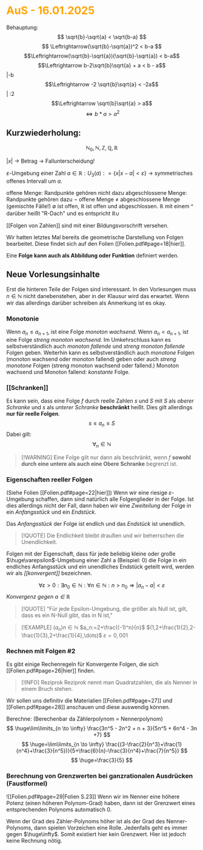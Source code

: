 # <font color = "orange">AuS - 16.01.2025</font>
Behauptung: 
$$
\sqrt{b}-\sqrt{a} < \sqrt{b-a}
$$
$$
\Leftrightarrow(\sqrt{b}-\sqrt{a})^2 < b-a
$$
$$\Leftrightarrow(\sqrt{b}-\sqrt{a})(\sqrt{b}-\sqrt{a}) < b-a$$
$$\Leftrightarrow b-2\sqrt{b}\sqrt{a} + a < b - a$$ |-b
$$\Leftrightarrow -2 \sqrt{b}\sqrt{a} < -2a$$
| :2 
$$\Leftrightarrow \sqrt{b}\sqrt{a} > a$$
$$\Leftrightarrow b*a > a^2$$

## Kurzwiederholung:
$$
\mathbb{N}_0\mathbb{,N, Z, Q, R}
$$

$|x|$    -> Betrag -> Fallunterscheidung!

$\varepsilon$-Umgebung einer Zahl $a\in\mathbb{R}: U_3 (a): = \{x | x-a|<\varepsilon\}$
-> symmetrisches offenes Intervall um $a$.

offene Menge: Randpunkte gehören nicht dazu
abgeschlossene Menge: Randpunkte gehören dazu
$\neg$ offene Menge $\neq$ abgeschlossene Menge
		(gemischte Fälle!)
$\emptyset$ ist offen, $\mathbb{R}$ ist offen und abgeschlossen.
$\mathbb{R}$ mit einem ^ darüber heißt "R-Dach" und es entspricht $\mathbb{R}\cup$

[[Folgen von Zahlen]] sind mit einer Bildungsvorschrift versehen.

Wir hatten letztes Mal bereits die geometrische Darstellung von Folgen bearbeitet. Diese findet sich auf den Folien [[Folien.pdf#page=18|hier]].

Eine **Folge kann auch als Abbildung oder Funktion** definiert werden.

## Neue Vorlesungsinhalte
Erst die hinteren Teile der Folgen sind interessant. 
In den Vorlesungen muss $n\in\mathbb{N}$ nicht danebenstehen, aber in der Klausur wird das erwartet. Wenn wir das allerdings darüber schreiben als Anmerkung ist es okay.

### Monotonie
Wenn $a_n \leq a_{n+1}$, ist eine Folge *monoton wachsend*.
Wenn $a_n < a_{n+1}$, ist eine Folge *streng monoton wachsend*.
Im Umkehrschluss kann es selbstverständlich auch *monoton fallende* und *streng monoton fallende* Folgen geben. Weiterhin kann es selbstverständlich auch *monotone* Folgen (monoton wachsend oder monoton fallend) geben oder auch *streng monotone* Folgen (streng monoton wachsend oder fallend.)
Monoton wachsend und Monoton fallend: *konstante* Folge.

### [[Schranken]]
Es kann sein, dass eine Folge $f$ durch reelle Zahlen $s$ und $S$ mit $S$ als *oberer Schranke* und $s$ als *unterer Schranke* **beschränkt** heißt. Dies gilt allerdings **nur für reelle Folgen**.
$$
s\leq a_n \leq S
$$
Dabei gilt:
$$
\forall_n \in \mathbb{N}
$$
>[!WARNING] Eine Folge gilt nur dann als beschränkt, wenn $f$ **sowohl durch eine untere als auch eine Obere Schranke** begrenzt ist.

### Eigenschaften reeller Folgen
(Siehe Folien [[Folien.pdf#page=22|hier]])
Wenn wir eine riesige $\varepsilon$-Umgebung schaffen, dann sind natürlich alle Folgenglieder in der Folge. Ist dies allerdings nicht der Fall, dann haben wir eine *Zweiteilung* der Folge in ein *Anfangsstück* und ein *Endstück*.

Das *Anfangsstück* der Folge ist endlich und das *Endstück* ist unendlich.
>[!QUOTE] Die Endlichkeit bleibt draußen und wir beherrschen die Unendlichkeit.

Folgen mit der Eigenschaft, dass für jede beliebig kleine oder große $\huge\varepsilon$-Umgebung einer Zahl a (Beispiel: 0) die Folge in ein endliches Anfangsstück und ein unendliches Endstück geteilt wird, werden wir als *[[konvergent]]* bezeichnen.

$$
\forall \varepsilon > 0: \exists n_0 \in \mathbb{N}: \forall n \in \mathbb{N}: n>n_0 \Rightarrow |a_n-a|<\varepsilon
$$
*Konvergenz gegen $a\in\mathbb{R}$*

>[!QUOTE] "Für jede Epsilon-Umgebung, die größer als Null ist, gilt, dass es ein N-Null gibt, das in N ist,"

>[!EXAMPLE]
>$(a_n)n\in\mathbb{N}$
>$a_n:=2+\frac{(-1)^n}{n}$
>$(1,2+\frac{1}{2},2-\frac{1}{3},2+\frac{1}{4},\dots)$
>$\varepsilon = 0,001$

### Rechnen mit Folgen #2
Es gibt einige Rechenregeln für Konvergente Folgen, die sich [[Folien.pdf#page=26|hier]] finden.

>[!INFO] Reziprok
>Reziprok nennt man Quadratzahlen, die als Nenner in einem Bruch stehen.

Wir sollen uns definitiv die Materialien [[Folien.pdf#page=27]] und [[Folien.pdf#page=28]] anschauen und diese auswendig können. 

Berechne: (Berechenbar da Zählerpolynom = Nennerpolynom)
$$
\huge\lim\limits_{n \to \infty} \frac{3n^5 - 2n^2 + n + 3}{5n^5 + 6n^4 - 3n +7}
$$
$$
\huge=\lim\limits_{n \to \infty} \frac{(3-\frac{2}{n^3}+\frac{1}{n^4}+\frac{3}{n^5})}{5+\frac{6}{n}-\frac{3}{n^4}+\frac{7}{n^5}}
$$
$$
\huge=\frac{3}{5}
$$

### Berechnung von Grenzwerten bei ganzrationalen Ausdrücken (Faustformel)
![[Folien.pdf#page=29|Folien S.23]]
Wenn wir im Nenner eine höhere Potenz (einen höheren Polynom-Grad) haben, dann ist der Grenzwert eines entsprechenden Polynoms automatisch 0.

Wenn der Grad des Zähler-Polynoms höher ist als der Grad des Nenner-Polynoms, dann spielen Vorzeichen eine Rolle. Jedenfalls geht es immer gegen $\huge\infty$. Somit existiert hier kein Grenzwert. Hier ist jedoch keine Rechnung nötig.